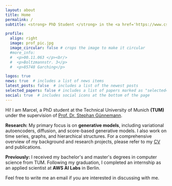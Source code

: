 ```yaml
---
layout: about
title: Home
permalink: /
subtitle: <strong> PhD Student </strong> in the <a href='https://www.cs.cit.tum.de/en/daml/home/'>Data Analytics and Machine Learning (DAML)</a> group at TUM .

profile:
  align: right
  image: prof_pic.jpg
  image_circular: false # crops the image to make it circular
  #more_info: 
  #  <p>00.11.063 </p><br/>
  #  <p>Boltzmannstr. 3</p>
  #  <p>85748 Garching</p>

logos: true
news: true  # includes a list of news items
latest_posts: false  # includes a list of the newest posts
selected_papers: false # includes a list of papers marked as "selected={true}"
social: true  # includes social icons at the bottom of the page
---
```


Hi! I am Marcel, a PhD student at the Technical University of Munich <strong>(TUM)</strong> under the supervision of <a href='https://www.cs.cit.tum.de/en/daml/team/damlguennemann/'>Prof. Dr. Stephan Günnemann</a>.

<strong> Research:</strong> My primary focus is on <strong>generative models</strong>, including variational autoencoders, diffusion, and score-based generative models. I also work on time series, graphs, and hierarchical structures. For a comprehensive overview of my background and research projects, please refer to my <a href="/assets/pdf/CV.pdf" target="_blank">CV</a>  and publications.

<strong> Previously:</strong> I received my bachelor's and master's degrees in computer science from TUM. Following my graduation, I completed an internship as an applied scientist at <strong>AWS AI Labs</strong> in Berlin.

Feel free to write me an email if you are interested in discussing with me.
